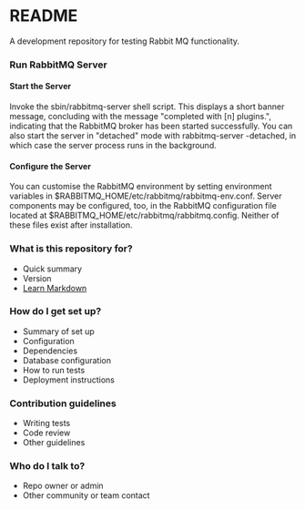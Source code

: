 # README #

A development repository for testing Rabbit MQ functionality.

### Run RabbitMQ Server ### 

#### Start the Server ####
Invoke the sbin/rabbitmq-server shell script. This displays a short banner message, concluding with the message "completed with [n] plugins.", indicating that the RabbitMQ broker has been started successfully.
You can also start the server in "detached" mode with rabbitmq-server -detached, in which case the server process runs in the background.
#### Configure the Server ####
You can customise the RabbitMQ environment by setting environment variables in $RABBITMQ_HOME/etc/rabbitmq/rabbitmq-env.conf. Server components may be configured, too, in the RabbitMQ configuration file located at $RABBITMQ_HOME/etc/rabbitmq/rabbitmq.config. Neither of these files exist after installation.


### What is this repository for? ###

* Quick summary
* Version
* [Learn Markdown](https://bitbucket.org/tutorials/markdowndemo)

### How do I get set up? ###

* Summary of set up
* Configuration
* Dependencies
* Database configuration
* How to run tests
* Deployment instructions

### Contribution guidelines ###

* Writing tests
* Code review
* Other guidelines

### Who do I talk to? ###

* Repo owner or admin
* Other community or team contact
